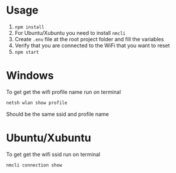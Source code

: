 # Usage

1. `npm install`
2. For Ubuntu/Xubuntu you need to install `nmcli`
3. Create `.env` file at the root project folder and fill the variables
4. Verify that you are connected to the WiFi that you want to reset
5. `npm start`

# Windows
To get get the wifi profile name run on terminal 
```bash
netsh wlan show profile
```
Should be the same ssid and profile name 

# Ubuntu/Xubuntu
To get get the wifi ssid run on terminal 
```bash
nmcli connection show
```

